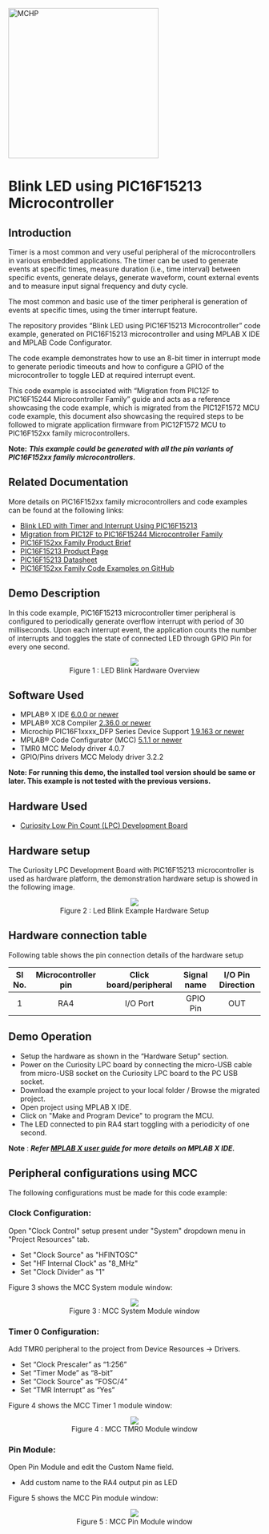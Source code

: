 <!-- Please do not change this html logo with link -->
<a href="https://www.microchip.com" rel="nofollow"><img src="images/microchip.png" alt="MCHP" width="300"/></a>

# Blink LED using PIC16F15213 Microcontroller

## Introduction

Timer is a most common and very useful peripheral of the microcontrollers in various embedded applications. The timer can be used to generate events at specific times, measure duration (i.e., time interval) between specific events, generate delays, generate waveform, count external events and to measure input signal frequency and duty cycle.

The most common and basic use of the timer peripheral is generation of events at specific times, using the timer interrupt feature.

The repository provides “Blink LED using PIC16F15213 Microcontroller” code example, generated on PIC16F15213 microcontroller and using MPLAB X IDE and MPLAB Code Configurator. 

The code example demonstrates how to use an 8-bit timer in interrupt mode to generate periodic timeouts and how to configure a GPIO of the microcontroller to toggle LED at required interrupt event.

This code example is associated with “Migration from PIC12F to PIC16F15244 Microcontroller Family” guide and acts as a reference showcasing the code example, which is migrated from the PIC12F1572 MCU code example, this document also showcasing the required steps to be followed to migrate application firmware from PIC12F1572 MCU to PIC16F152xx family microcontrollers.

**Note:** ***This example could be generated with all the pin variants of PIC16F152xx family microcontrollers.***

## Related Documentation

More details on PIC16F152xx family microcontrollers and code examples can be found at the following links:

- [Blink LED with Timer and Interrupt Using PIC16F15213](https://github.com/microchip-pic-avr-examples/pic16f15213-curiosity-lpc-blink-led-timer-mplab-mcc)
- [Migration from PIC12F to PIC16F15244 Microcontroller Family](https://www.microchip.com/DS40002319) 
- [PIC16F152xx Family Product Brief](https://ww1.microchip.com/downloads/en/DeviceDoc/40002140A.pdf)
- [PIC16F15213 Product Page](https://www.microchip.com/wwwproducts/en/PIC16F15213)
- [PIC16F15213 Datasheet](https://www.microchip.com/wwwproducts/en/PIC16F15213)
- [PIC16F152xx Family Code Examples on GitHub](https://github.com/microchip-pic-avr-examples?q=PIC16F152&type=&language=&sort=)

## Demo Description

In this code example, PIC16F15213 microcontroller timer peripheral is configured to periodically generate overflow interrupt with period of 30 milliseconds. Upon each interrupt event, the application counts the number of interrupts and toggles the state of connected LED through GPIO Pin for every one second.

<p align="center">
  <img width=auto height=auto src="images/BlockDiagram_PIC16F15213.jpg">
  <br>Figure 1 : LED Blink Hardware Overview<br>
</p>

## Software Used

- MPLAB® X IDE [6.0.0 or newer](https://www.microchip.com/en-us/development-tools-tools-and-software/mplab-x-ide)
- MPLAB® XC8 Compiler [2.36.0 or newer](https://www.microchip.com/en-us/development-tools-tools-and-software/mplab-xc-compilers)
- Microchip PIC16F1xxxx_DFP Series Device Support [1.9.163 or newer](https://packs.download.microchip.com/) 
- MPLAB® Code Configurator (MCC) [5.1.1 or newer](https://www.microchip.com/mplab/mplab-code-configurator)
- TMR0 MCC Melody driver 4.0.7
- GPIO/Pins drivers MCC Melody driver 3.2.2
  
**Note: For running this demo, the installed tool version should be same or later. This example is not tested with the previous versions.**

## Hardware Used

- [Curiosity Low Pin Count (LPC) Development Board](https://www.microchip.com/DevelopmentTools/ProductDetails/PartNO/DM164137)

## Hardware setup 

The Curiosity LPC Development Board with PIC16F15213 microcontroller is used as hardware platform, the demonstration hardware setup is showed in the following image.

<p align="center">
  <img width=auto height=auto src="images/HardwareSetup_pic16f15213.jpg">
  <br>Figure 2 : Led Blink Example Hardware Setup<br>
</p>

## Hardware connection table

Following table shows the pin connection details of the hardware setup

|Sl No. | Microcontroller pin | Click board/peripheral | Signal name |I/O Pin Direction |
|:---------:|:----------:|:-----------:|:---------:|:------------:|	
| 1     | RA4	| I/O Port	        | GPIO Pin	| OUT  |	
		

## Demo Operation

* Setup the hardware as shown in the “Hardware Setup” section.
* Power on the Curiosity LPC board by connecting the micro-USB cable from micro-USB socket on the Curiosity LPC board to the PC USB socket.
* Download the example project to your local folder / Browse the migrated project.
* Open project using MPLAB X IDE.
* Click on "Make and Program Device" to program the MCU.
* The LED connected to pin RA4 start toggling with a periodicity of one second.

**Note** : ***Refer [MPLAB X user guide](https://ww1.microchip.com/downloads/en/devicedoc/50002027d.pdf) for more details on MPLAB X IDE.***

## Peripheral configurations using MCC

The following configurations must be made for this code example:

### Clock Configuration:
Open "Clock Control" setup present under "System" dropdown menu in "Project Resources" tab.
* Set "Clock Source" as "HFINTOSC"
* Set "HF Internal Clock" as "8_MHz"
* Set "Clock Divider" as "1"

Figure 3 shows the MCC System module window: 
<p align="center">
  <img width=auto height=auto src="images/MCCSystemModule.png">
  <br>Figure 3 : MCC System Module window<br>
</p>

### Timer 0 Configuration:
Add TMR0 peripheral to the project from Device Resources → Drivers.
* Set “Clock Prescaler” as “1:256”
* Set “Timer Mode” as “8-bit”
* Set “Clock Source” as “FOSC/4”
* Set “TMR Interrupt” as “Yes”

Figure 4 shows the MCC Timer 1 module window:
<p align="center">
  <img width=auto height=auto src="images/TMR0.png">
  <br>Figure 4 : MCC TMR0 Module window<br>
</p>

### Pin Module:
Open Pin Module and edit the Custom Name field.
* Add custom name to the RA4 output pin as LED

Figure 5 shows the MCC Pin module window:
<p align="center">
  <img width=auto height=auto src="images/MCCPinModule.png">
  <br>Figure 5 : MCC Pin Module window<br>
</p>
